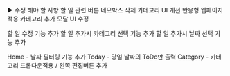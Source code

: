 ▶ 수정 해야 할 사항
할 일 관련 버튼 네모박스 삭제
카테고리 UI 개선
반응형 웹페이지 적용
카테고리 추가 모달 UI 수정

할 일 수정 기능 추가
할 일 추가시 카테고리 선택 기능 추가
할 일 추가시 날짜 선택 기능 추가

Home - 날짜 필터링 기능 추가
Today - 당일 날짜의 ToDo만 출력
Category - 카테고리 드롭다운적용 / 왼쪽 편집버튼 추가
